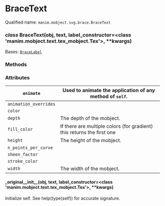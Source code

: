 # BraceText

Qualified name: `manim.mobject.svg.brace.BraceText`

### *class* BraceText(obj, text, label_constructor=<class 'manim.mobject.text.tex_mobject.Tex'>, \*\*kwargs)

Bases: [`BraceLabel`](manim.mobject.svg.brace.BraceLabel.md#manim.mobject.svg.brace.BraceLabel)

### Methods

### Attributes

| `animate`             | Used to animate the application of any method of `self`.               |
|-----------------------|------------------------------------------------------------------------|
| `animation_overrides` |                                                                        |
| `color`               |                                                                        |
| `depth`               | The depth of the mobject.                                              |
| `fill_color`          | If there are multiple colors (for gradient) this returns the first one |
| `height`              | The height of the mobject.                                             |
| `n_points_per_curve`  |                                                                        |
| `sheen_factor`        |                                                                        |
| `stroke_color`        |                                                                        |
| `width`               | The width of the mobject.                                              |

#### \_original_\_init_\_(obj, text, label_constructor=<class 'manim.mobject.text.tex_mobject.Tex'>, \*\*kwargs)

Initialize self.  See help(type(self)) for accurate signature.

